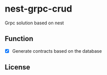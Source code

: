 # nest-grpc-crud

Grpc solution based on nest

## Function

-   [x] Generate contracts based on the database

## License
